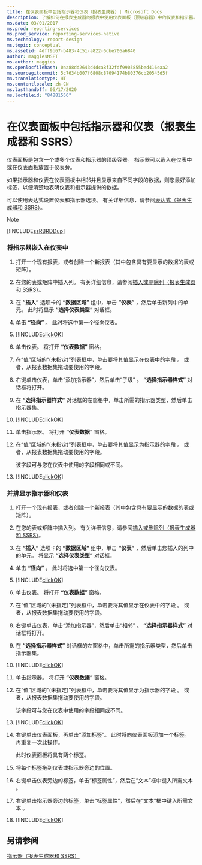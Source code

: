```yaml
---
title: 在仪表面板中包括指示器和仪表（报表生成器）| Microsoft Docs
description: 了解如何在报表生成器的报表中使用仪表面板（顶级容器）中的仪表和指示器。
ms.date: 03/01/2017
ms.prod: reporting-services
ms.prod_service: reporting-services-native
ms.technology: report-design
ms.topic: conceptual
ms.assetid: 4dff9b67-b483-4c51-a822-6dbe706a6840
author: maggiesMSFT
ms.author: maggies
ms.openlocfilehash: 0aa88dd2643d4dca8f32fdf9903855bed416eaa2
ms.sourcegitcommit: 5c7634b007f6808c87094174b80376cb20545d5f
ms.translationtype: HT
ms.contentlocale: zh-CN
ms.lasthandoff: 06/17/2020
ms.locfileid: "84881556"
---
```

# <a name="include-indicators-and-gauges-in-a-gauge-panel-report-builder-and-ssrs"></a>在仪表面板中包括指示器和仪表（报表生成器和 SSRS）
  仪表面板是包含一个或多个仪表和指示器的顶级容器。 指示器可以嵌入在仪表中或在仪表面板放置于仪表旁。  
  
 如果指示器和仪表在仪表面板中相邻并且显示来自不同字段的数据，则您最好添加标签，以便清楚地表明仪表和指示器提供的数据。  
  
 可以使用表达式设置仪表和指示器选项。 有关详细信息，请参阅[表达式（报表生成器和 SSRS）](../../reporting-services/report-design/expressions-report-builder-and-ssrs.md)。  
  
> [!NOTE]  
>  [!INCLUDE[ssRBRDDup](../../includes/ssrbrddup-md.md)]  
  
### <a name="to-embed-an-indicator-in-a-gauge"></a>将指示器嵌入在仪表中  
  
1.  打开一个现有报表，或者创建一个新报表（其中包含具有要显示的数据的表或矩阵）。   
  
2.  在您的表或矩阵中插入列。 有关详细信息，请参阅[插入或删除列（报表生成器和 SSRS）](../../reporting-services/report-design/insert-or-delete-a-column-report-builder-and-ssrs.md)。  
  
3.  在 **“插入”** 选项卡的 **“数据区域”** 组中，单击 **“仪表”** ，然后单击新列中的单元。 此时将显示 **“选择仪表类型”** 对话框。  
  
4.  单击 **“径向”** 。 此时将选中第一个径向仪表。  
  
5.  [!INCLUDE[clickOK](../../includes/clickok-md.md)]  
  
6.  单击仪表。 将打开 **“仪表数据”** 窗格。  
  
7.  在“值”区域的“(未指定)”列表框中，单击要将其值显示在仪表中的字段 。 或者，从报表数据集拖动要使用的字段。  
  
8.  右键单击仪表，单击“添加指示器”，然后单击“子级” 。 **“选择指示器样式”** 对话框将打开。  
  
9. 在 **“选择指示器样式”** 对话框的左窗格中，单击所需的指示器类型，然后单击指示器集。  
  
10. [!INCLUDE[clickOK](../../includes/clickok-md.md)]  
  
11. 单击指示器。 将打开 **“仪表数据”** 窗格。  
  
12. 在“值”区域的“(未指定)”列表框中，单击要将其值显示为指示器的字段 。 或者，从报表数据集拖动要使用的字段。  
  
     该字段可与您在仪表中使用的字段相同或不同。  
  
13. [!INCLUDE[clickOK](../../includes/clickok-md.md)]  
  
### <a name="to-show-an-indicator-and-gauge-side-by-side"></a>并排显示指示器和仪表  
  
1.  打开一个现有报表，或者创建一个新报表（其中包含具有要显示的数据的表或矩阵）。  
  
2.  在您的表或矩阵中插入列。 有关详细信息，请参阅[插入或删除列（报表生成器和 SSRS）](../../reporting-services/report-design/insert-or-delete-a-column-report-builder-and-ssrs.md)。  
  
3.  在 **“插入”** 选项卡的 **“数据区域”** 组中，单击 **“仪表”** ，然后单击您插入的列中的单元。 将显示 **“选择仪表类型”** 对话框。  
  
4.  单击 **“径向”** 。 此时将选中第一个径向仪表。  
  
5.  [!INCLUDE[clickOK](../../includes/clickok-md.md)]  
  
6.  单击仪表。 将打开 **“仪表数据”** 窗格。  
  
7.  在“值”区域的“(未指定)”列表框中，单击要将其值显示在仪表中的字段 。 或者，从报表数据集拖动要使用的字段。  
  
8.  右键单击仪表，单击“添加指示器”，然后单击“相邻” 。 **“选择指示器样式”** 对话框将打开。  
  
9. 在 **“选择指示器样式”** 对话框的左窗格中，单击所需的指示器类型，然后单击指示器集。  
  
10. [!INCLUDE[clickOK](../../includes/clickok-md.md)]  
  
11. 单击指示器。 将打开 **“仪表数据”** 窗格。  
  
12. 在“值”区域的“(未指定)”列表框中，单击要将其值显示为指示器的字段 。 或者，从报表数据集拖动要使用的字段。  
  
     该字段可与您在仪表中使用的字段相同或不同。  
  
13. [!INCLUDE[clickOK](../../includes/clickok-md.md)]  
  
14. 右键单击仪表面板，再单击“添加标签”。 此时将向仪表面板添加一个标签。 再重复一次此操作。  
  
     此时仪表面板将具有两个标签。  
  
15. 将每个标签拖到仪表或指示器旁边的位置。  
  
16. 右键单击仪表旁边的标签，单击“标签属性”，然后在“文本”框中键入所需文本 。  
  
17. 右键单击指示器旁边的标签，单击“标签属性”，然后在“文本”框中键入所需文本 。  
  
18. [!INCLUDE[clickOK](../../includes/clickok-md.md)]  
  
## <a name="see-also"></a>另请参阅  
 [指示器（报表生成器和 SSRS）](../../reporting-services/report-design/indicators-report-builder-and-ssrs.md)  
  
  

